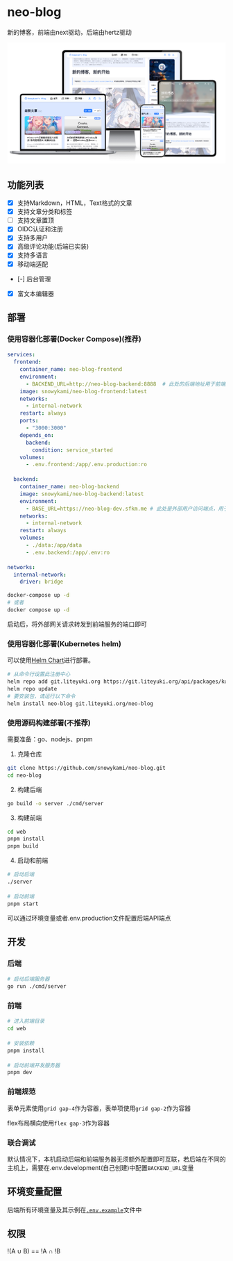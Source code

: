 # neo-blog
新的博客，前端由next驱动，后端由hertz驱动

![](./image/image.png)

## 功能列表

- [x] 支持Markdown，HTML，Text格式的文章
- [x] 支持文章分类和标签
- [ ] 支持文章置顶
- [x] OIDC认证和注册
- [x] 支持多用户
- [x] 高级评论功能(后端已实装)
- [x] 支持多语言
- [x] 移动端适配
- [-] 后台管理
- [x] 富文本编辑器

## 部署

### 使用容器化部署(Docker Compose)(推荐)

```yaml
services:
  frontend:
    container_name: neo-blog-frontend
    environment:
      - BACKEND_URL=http://neo-blog-backend:8888  # 此处的后端地址用于前端服务器访问后端服务
    image: snowykami/neo-blog-frontend:latest
    networks:
      - internal-network
    restart: always
    ports:
      - "3000:3000"
    depends_on:
      backend:
        condition: service_started
    volumes:
      - .env.frontend:/app/.env.production:ro

  backend:
    container_name: neo-blog-backend
    image: snowykami/neo-blog-backend:latest
    environment:
      - BASE_URL=https://neo-blog-dev.sfkm.me # 此处是外部用户访问端点，用于在某些情况下后端可以生成正确的URL
    networks:
      - internal-network
    restart: always
    volumes:
      - ./data:/app/data
      - .env.backend:/app/.env:ro

networks:
  internal-network:
    driver: bridge
```


```bash
docker-compose up -d
# 或者
docker compose up -d
```

启动后，将外部网关请求转发到前端服务的端口即可

### 使用容器化部署(Kubernetes helm)

可以使用[Helm Chart](https://artifacthub.io/packages/helm/snowykami/neo-blog)进行部署。

```bash
# 从命令行设置此注册中心
helm repo add git.liteyuki.org https://git.liteyuki.org/api/packages/kubernetes/helm
helm repo update
# 要安装包，请运行以下命令
helm install neo-blog git.liteyuki.org/neo-blog
```

### 使用源码构建部署(不推荐)

需要准备：go、nodejs、pnpm

1. 克隆仓库

```bash
git clone https://github.com/snowykami/neo-blog.git
cd neo-blog
```

2. 构建后端

```bash
go build -o server ./cmd/server
```

3. 构建前端


```bash
cd web
pnpm install
pnpm build
```

4. 启动和前端

```bash
# 启动后端
./server 

# 启动前端
pnpm start
```

可以通过环境变量或者.env.production文件配置后端API端点

## 开发

### 后端

```bash
# 启动后端服务器
go run ./cmd/server
```

### 前端

```bash
# 进入前端目录
cd web

# 安装依赖
pnpm install

# 启动前端开发服务器
pnpm dev
```

### 前端规范

表单元素使用`grid gap-4`作为容器，表单项使用`grid gap-2`作为容器

flex布局横向使用`flex gap-3`作为容器

### 联合调试

默认情况下，本机启动后端和前端服务器无须额外配置即可互联，若后端在不同的主机上，需要在.env.development(自己创建)中配置`BACKEND_URL`变量

## 环境变量配置

后端所有环境变量及其示例在[`.env.example`](./.env.example)文件中

## 权限

!(A ∪ B) == !A ∩ !B